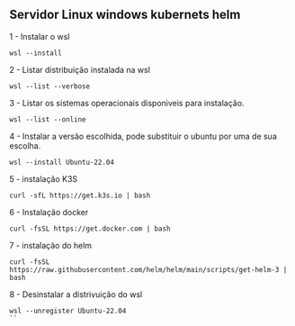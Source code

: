 ## Servidor Linux windows kubernets helm


1 - Instalar o wsl
```
wsl --install
```
2 - Listar distribuição instalada na wsl
```
wsl --list --verbose
```

3 - Listar os sistemas operacionais disponiveis para instalação.
```
wsl --list --online
```
4 - Instalar a versão escolhida, pode substituir o ubuntu por uma de sua escolha.
```
wsl --install Ubuntu-22.04
```

5 - instalação K3S
```
curl -sfL https://get.k3s.io | bash
```

6 - Instalação docker
```
curl -fsSL https://get.docker.com | bash
```

7 - instalação do helm
```
curl -fsSL https://raw.githubusercontent.com/helm/helm/main/scripts/get-helm-3 | bash
```

8 - Desinstalar a distrivuição do wsl
```
wsl --unregister Ubuntu-22.04
``
